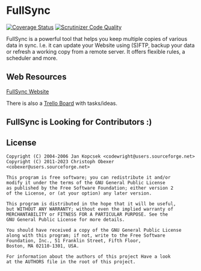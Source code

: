 # FullSync

[![Coverage Status](https://coveralls.io/repos/github/fullsync/fullsync/badge.svg?branch=master)](https://coveralls.io/github/fullsync/fullsync?branch=master)
[![Scrutinizer Code Quality](https://scrutinizer-ci.com/g/fullsync/fullsync/badges/quality-score.png?b=master)](https://scrutinizer-ci.com/g/fullsync/fullsync/?branch=master)

FullSync is a powerful tool that helps you keep multiple copies of various data in sync. I.e. it can update your Website using (S)FTP, backup your data or refresh a working copy from a remote server. It offers flexible rules, a scheduler and more.

## Web Resources

[FullSync Website](https://fullsync.sourceforge.io/)

There is also a [Trello Board](https://trello.com/b/lPhIU2kZ/fullsync) with tasks/ideas.

## FullSync is Looking for Contributors :)

## License

```text
Copyright (C) 2004-2006 Jan Kopcsek <codewright@users.sourceforge.net>
Copyright (C) 2011-2023 Christoph Obexer <cobexer@users.sourceforge.net>

This program is free software; you can redistribute it and/or
modify it under the terms of the GNU General Public License
as published by the Free Software Foundation; either version 2
of the License, or (at your option) any later version.

This program is distributed in the hope that it will be useful,
but WITHOUT ANY WARRANTY; without even the implied warranty of
MERCHANTABILITY or FITNESS FOR A PARTICULAR PURPOSE. See the
GNU General Public License for more details.

You should have received a copy of the GNU General Public License
along with this program; if not, write to the Free Software
Foundation, Inc., 51 Franklin Street, Fifth Floor,
Boston, MA 02110-1301, USA.

For information about the authors of this project Have a look
at the AUTHORS file in the root of this project.
```
